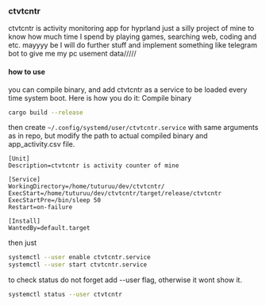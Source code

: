 ### ctvtcntr 
ctvtcntr is activity monitoring app for hyprland
just a silly project of mine to know how much time I spend by playing games, searching web, coding and etc.
mayyyy be I will do further stuff and implement something like telegram bot to give me my pc usement data/////

#### how to use
you can compile binary, and add ctvtcntr as a service to be loaded every time system boot.
Here is how you do it:
Compile binary
```sh
cargo build --release
```
then create ```~/.config/systemd/user/ctvtcntr.service``` with same arguments as in repo, but modify the path to actual compiled binary and app_activity.csv file.


```
[Unit]
Description=ctvtcntr is activity counter of mine

[Service]
WorkingDirectory=/home/tuturuu/dev/ctvtcntr/
ExecStart=/home/tuturuu/dev/ctvtcntr/target/release/ctvtcntr
ExecStartPre=/bin/sleep 50
Restart=on-failure

[Install]
WantedBy=default.target
```
then just

```sh
systemctl --user enable ctvtcntr.service
systemctl --user start ctvtcntr.service
```

to check status do not forget add --user flag, otherwise it wont show it.
```sh
systemctl status --user ctvtcntr
```
